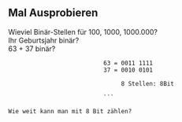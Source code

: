 ## Mal Ausprobieren
Wieviel Binär-Stellen für 100, 1000, 1000.000?  
Ihr Geburtsjahr binär?  
63 + 37 binär?  

```
                           63 = 0011 1111     
                           37 = 0010 0101   

                                8 Stellen: 8Bit

                           ```

Wie weit kann man mit 8 Bit zählen?                           
